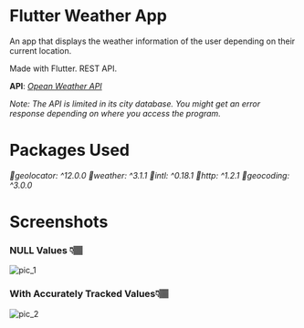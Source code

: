 # Flutter Weather App

An app that displays the weather information of the user depending on their current location.

Made with Flutter. REST API.

**API**: [_Opean Weather API_](https://openweathermap.org/api)

_Note: The API is limited in its city database. You might get an error response depending on where you access the program._

# Packages Used

_🔵geolocator: ^12.0.0
🔵weather: ^3.1.1
🔵intl: ^0.18.1
🔵http: ^1.2.1
🔵geocoding: ^3.0.0_



# Screenshots
### NULL Values 👇🏽
![pic_1](https://github.com/amitshibuk/flutter-weather-app/assets/83702494/6c23fcec-064e-4841-8935-8c07296afc99)

### With Accurately Tracked Values👇🏽
![pic_2](https://github.com/amitshibuk/flutter-weather-app/assets/83702494/a8a85c2e-0bf9-448e-834c-bd6c148477b5)
